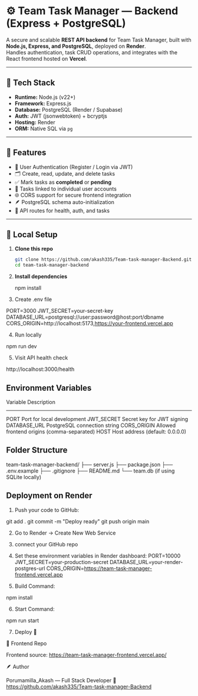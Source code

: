 # ⚙️ Team Task Manager — Backend (Express + PostgreSQL)

A secure and scalable **REST API backend** for Team Task Manager, built with **Node.js, Express, and PostgreSQL**, deployed on **Render**.  
Handles authentication, task CRUD operations, and integrates with the React frontend hosted on **Vercel**.

---

## 🧩 Tech Stack
- **Runtime:** Node.js (v22+)
- **Framework:** Express.js  
- **Database:** PostgreSQL (Render / Supabase)  
- **Auth:** JWT (jsonwebtoken) + bcryptjs  
- **Hosting:** Render  
- **ORM:** Native SQL via `pg`  

---

## 🚀 Features
- 🔐 User Authentication (Register / Login via JWT)
- 🗂️ Create, read, update, and delete tasks
- ✅ Mark tasks as **completed** or **pending**
- 👥 Tasks linked to individual user accounts
- 🌐 CORS support for secure frontend integration
- 🪶 PostgreSQL schema auto-initialization
- 🧩 API routes for health, auth, and tasks

---

## 🧪 Local Setup

1. **Clone this repo**
   ```bash
   git clone https://github.com/akash335/Team-task-manager-Backend.git
   cd team-task-manager-backend

2. **Install dependencies**

   npm install


3. Create .env file

PORT=3000
JWT_SECRET=your-secret-key
DATABASE_URL=postgresql://user:password@host:port/dbname
CORS_ORIGIN=http://localhost:5173,https://your-frontend.vercel.app


4. Run locally

npm run dev


5. Visit API health check

http://localhost:3000/health

## Environment Variables
Variable	     Description
--------       -----------
PORT	         Port for local development
JWT_SECRET	   Secret key for JWT signing
DATABASE_URL	 PostgreSQL connection string
CORS_ORIGIN	   Allowed frontend origins (comma-separated)
HOST	         Host address (default: 0.0.0.0)

## Folder Structure
team-task-manager-backend/
├── server.js
├── package.json
├── .env.example
├── .gitignore
├── README.md
└── team.db (if using SQLite locally)

## Deployment on Render

1. Push your code to GitHub:

git add .
git commit -m "Deploy ready"
git push origin main

2. Go to Render
 → Create New Web Service

3. connect your GitHub repo

4. Set these environment variables in Render dashboard:
   PORT=10000
   JWT_SECRET=your-production-secret
   DATABASE_URL=your-render-postgres-url
   CORS_ORIGIN=https://team-task-manager-frontend.vercel.app

5. Build Command:

npm install


6. Start Command:

npm run start


7. Deploy 🎉

🔗 Frontend Repo

Frontend source: https://team-task-manager-frontend.vercel.app/

🪶 Author

Porumamilla_Akash — Full Stack Developer
🔗 https://github.com/akash335/Team-task-manager-Backend
